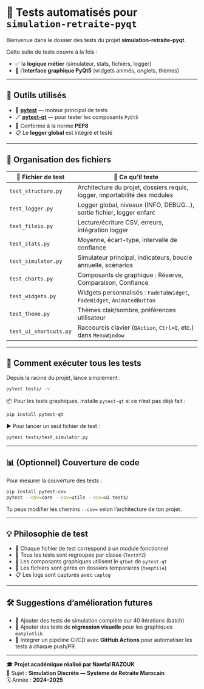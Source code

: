 # 🧪 Tests automatisés pour `simulation-retraite-pyqt`

Bienvenue dans le dossier des tests du projet **simulation-retraite-pyqt**.

Cette suite de tests couvre à la fois :
- ✅ la **logique métier** (simulateur, stats, fichiers, logger)
- 🎨 l’**interface graphique PyQt5** (widgets animés, onglets, thèmes)

---

## 🧰 Outils utilisés

- 🐍 **[pytest](https://docs.pytest.org/)** — moteur principal de tests  
- 🪄 **[pytest-qt](https://pytest-qt.readthedocs.io/)** — pour tester les composants `PyQt5`  
- 🎯 Conforme à la norme **PEP8**  
- 📋 Le **logger global** est intégré et testé  

---

## 📂 Organisation des fichiers

| 📁 Fichier de test            | 🔎 Ce qu’il teste                                                        |
|------------------------------|---------------------------------------------------------------------------|
| `test_structure.py`          | Architecture du projet, dossiers requis, logger, importabilité des modules |
| `test_logger.py`             | Logger global, niveaux (INFO, DEBUG...), sortie fichier, logger enfant     |
| `test_fileio.py`             | Lecture/écriture CSV, erreurs, intégration logger                         |
| `test_stats.py`              | Moyenne, écart-type, intervalle de confiance                             |
| `test_simulator.py`          | Simulateur principal, indicateurs, boucle annuelle, scénarios             |
| `test_charts.py`             | Composants de graphique : Réserve, Comparaison, Confiance                  |
| `test_widgets.py`            | Widgets personnalisés : `FadeTabWidget`, `FadeWidget`, `AnimatedButton`   |
| `test_theme.py`              | Thèmes clair/sombre, préférences utilisateur                             |
| `test_ui_shortcuts.py`       | Raccourcis clavier (`QAction`, `Ctrl+Q`, etc.) dans `MenuWindow`         |

---

## 🚀 Comment exécuter tous les tests

Depuis la racine du projet, lance simplement :

```bash
pytest tests/ -v
```

📦 Pour les tests graphiques, installe `pytest-qt` si ce n’est pas déjà fait :

```bash
pip install pytest-qt
```

▶️ Pour lancer un seul fichier de test :

```bash
pytest tests/test_simulator.py
```

---

## 📊 (Optionnel) Couverture de code

Pour mesurer la couverture des tests :

```bash
pip install pytest-cov
pytest --cov=core --cov=utils --cov=ui tests/
```

Tu peux modifier les chemins `--cov=` selon l’architecture de ton projet.

---

## 💡 Philosophie de test

* 🧩 Chaque fichier de test correspond à un module fonctionnel  
* 🧪 Tous les tests sont regroupés par classe (`TestXYZ`)  
* 💨 Les composants graphiques utilisent le `qtbot` de `pytest-qt`  
* 🔐 Les fichiers sont gérés en dossiers temporaires (`tempfile`)  
* 📋 Les logs sont capturés avec `caplog`  

---

## 🛠 Suggestions d’amélioration futures

* 🔁 Ajouter des tests de simulation complète sur 40 itérations (batch)  
* 📸 Ajouter des tests de **régression visuelle** pour les graphiques `matplotlib`  
* 🚀 Intégrer un pipeline CI/CD avec **GitHub Actions** pour automatiser les tests à chaque push/PR  

---

🎓 **Projet académique réalisé par Nawfal RAZOUK**  
📘 Sujet : **Simulation Discrète — Système de Retraite Marocain**  
🗓️ Année : **2024–2025**